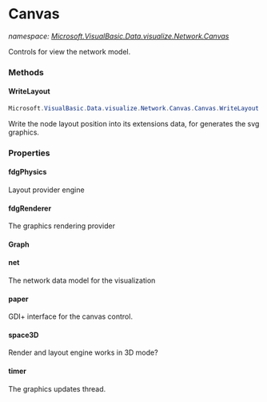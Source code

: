 ﻿# Canvas
_namespace: [Microsoft.VisualBasic.Data.visualize.Network.Canvas](./index.md)_

Controls for view the network model.



### Methods

#### WriteLayout
```csharp
Microsoft.VisualBasic.Data.visualize.Network.Canvas.Canvas.WriteLayout
```
Write the node layout position into its extensions data, for generates the svg graphics.


### Properties

#### fdgPhysics
Layout provider engine
#### fdgRenderer
The graphics rendering provider
#### Graph

#### net
The network data model for the visualization
#### paper
GDI+ interface for the canvas control.
#### space3D
Render and layout engine works in 3D mode?
#### timer
The graphics updates thread.
